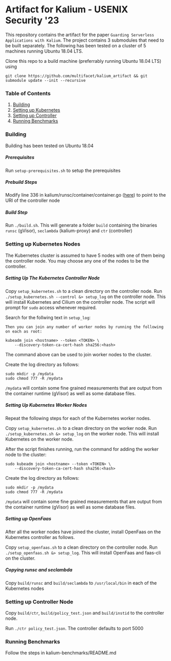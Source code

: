 # Artifact for Kalium - USENIX Security '23

This repository contains the artifact for the paper `Guarding Serverless Applications with Kalium`. The project contains 3 submodules that need to be built separately. The following has been tested on a cluster of 5 machines running Ubuntu 18.04 LTS.

Clone this repo to a build machine (preferrably running Ubuntu 18.04 LTS) using
```
git clone https://github.com/multifacet/kalium_artifact && git submodule update --init --recursive
```

### Table of Contents
1. [Building](#building)
2. [Setting up Kubernetes](#setup_kubernetes)
3. [Setting up Controller](#setup_controller)
4. [Running Benchmarks](#benchmarks)


### Building <a name="building"></a>
Building has been tested on Ubuntu 18.04

##### Prerequisites
Run `setup-prerequisites.sh` to setup the prerequisites

##### Prebuild Steps

Modify line 336 in kalium/runsc/container/container.go ([here](https://github.com/multifacet/kalium/blob/12ef38ce771ac6b29665cbad11017838d55363bb/runsc/container/container.go#L336)) to point to the URI of the controller node

##### Build Step
Run `./build.sh`. This will generate a folder `build` containing the binaries `runsc` (gVisor), `seclambda` (kalium-proxy) and `ctr` (controller)

### Setting up Kubernetes Nodes <a name="setup_kubernetes"></a>

The Kubernetes cluster is assumed to have 5 nodes with one of them being the controller node. You may choose any one of the nodes to be the controller.

##### Setting Up The Kubernetes Controller Node

Copy `setup_kubernetes.sh` to a clean directory on the controller node. Run `./setup_kubernetes.sh --control &> setup_log` on the controller node. This will install Kubernetes and Cilium on the controller node. The script will prompt for `sudo` access whenever required.

Search for the follwing text in `setup_log`:
```
Then you can join any number of worker nodes by running the following on each as root:

kubeadm join <hostname> --token <TOKEN> \
	--discovery-token-ca-cert-hash sha256:<hash>
```

The command above can be used to join worker nodes to the cluster.

Create the log directory as follows:
```
sudo mkdir -p /mydata
sudo chmod 777 -R /mydata 
```

`/mydata` will contain some fine grained measurements that are output from the container runtime (gVisor) as well as some database files.

##### Setting Up Kubernetes Worker Nodes
Repeat the following steps for each of the Kubernetes worker nodes.

Copy `setup_kubernetes.sh` to a clean directory on the worker node. Run `./setup_kubernetes.sh &> setup_log` on the worker node. This will install Kubernetes on the worker node. 

After the script finishes running, run the command for adding the worker node to the cluster:
```
sudo kubeadm join <hostname> --token <TOKEN> \
	--discovery-token-ca-cert-hash sha256:<hash>
```

Create the log directory as follows:
```
sudo mkdir -p /mydata
sudo chmod 777 -R /mydata
```

`/mydata` will contain some fine grained measurements that are output from the container runtime (gVisor) as well as some database files.


##### Setting up OpenFaas
After all the worker nodes have joined the cluster, install OpenFaas on the Kubernetes controller as follows.

Copy `setup_openfaas.sh` to a clean directory on the controller node. Run `./setup_openfaas.sh &> setup_log`. This will install OpenFaas and faas-cli on the cluster.

##### Copying runsc and seclambda
Copy `build/runsc` and `build/seclambda` to `/usr/local/bin` in each of the Kubernetes nodes

### Setting up Controller Node <a name="setup_controller"></a>

Copy `build/ctr`, `build/policy_test.json` and `build/instid` to the controller node.

Run `./ctr policy_test.json`. The controller defaults to port 5000

### Running Benchmarks <a name="benchmarks"></a>

Follow the steps in kalium-benchmarks/README.md
